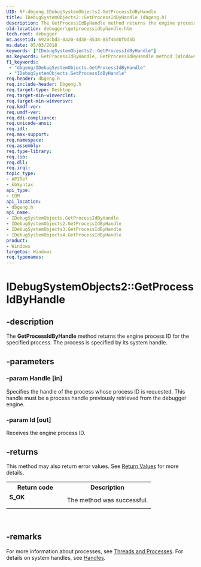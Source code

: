 ```yaml
---
UID: NF:dbgeng.IDebugSystemObjects2.GetProcessIdByHandle
title: IDebugSystemObjects2::GetProcessIdByHandle (dbgeng.h)
description: The GetProcessIdByHandle method returns the engine process ID for the specified process. The process is specified by its system handle.
old-location: debugger\getprocessidbyhandle.htm
tech.root: debugger
ms.assetid: 6920cbd3-0a20-4d38-8538-85f46d0f0d5b
ms.date: 05/03/2018
keywords: ["IDebugSystemObjects2::GetProcessIdByHandle"]
ms.keywords: GetProcessIdByHandle, GetProcessIdByHandle method [Windows Debugging], GetProcessIdByHandle method [Windows Debugging],IDebugSystemObjects interface, GetProcessIdByHandle method [Windows Debugging],IDebugSystemObjects2 interface, GetProcessIdByHandle method [Windows Debugging],IDebugSystemObjects3 interface, GetProcessIdByHandle method [Windows Debugging],IDebugSystemObjects4 interface, IDebugSystemObjects interface [Windows Debugging],GetProcessIdByHandle method, IDebugSystemObjects2 interface [Windows Debugging],GetProcessIdByHandle method, IDebugSystemObjects2.GetProcessIdByHandle, IDebugSystemObjects2::GetProcessIdByHandle, IDebugSystemObjects3 interface [Windows Debugging],GetProcessIdByHandle method, IDebugSystemObjects3::GetProcessIdByHandle, IDebugSystemObjects4 interface [Windows Debugging],GetProcessIdByHandle method, IDebugSystemObjects4::GetProcessIdByHandle, IDebugSystemObjects::GetProcessIdByHandle, IDebugSystemObjects_92e69c0f-a50c-498b-8352-74f0c28ea0d8.xml, dbgeng/IDebugSystemObjects2::GetProcessIdByHandle, dbgeng/IDebugSystemObjects3::GetProcessIdByHandle, dbgeng/IDebugSystemObjects4::GetProcessIdByHandle, dbgeng/IDebugSystemObjects::GetProcessIdByHandle, debugger.getprocessidbyhandle
f1_keywords:
 - "dbgeng/IDebugSystemObjects.GetProcessIdByHandle"
 - "IDebugSystemObjects.GetProcessIdByHandle"
req.header: dbgeng.h
req.include-header: Dbgeng.h
req.target-type: Desktop
req.target-min-winverclnt: 
req.target-min-winversvr: 
req.kmdf-ver: 
req.umdf-ver: 
req.ddi-compliance: 
req.unicode-ansi: 
req.idl: 
req.max-support: 
req.namespace: 
req.assembly: 
req.type-library: 
req.lib: 
req.dll: 
req.irql: 
topic_type:
- APIRef
- kbSyntax
api_type:
- COM
api_location:
- dbgeng.h
api_name:
- IDebugSystemObjects.GetProcessIdByHandle
- IDebugSystemObjects2.GetProcessIdByHandle
- IDebugSystemObjects3.GetProcessIdByHandle
- IDebugSystemObjects4.GetProcessIdByHandle
product:
- Windows
targetos: Windows
req.typenames: 
---
```


# IDebugSystemObjects2::GetProcessIdByHandle


## -description


The <b>GetProcessIdByHandle</b> method returns the engine process ID for the specified process.  The process is specified by its system handle.


## -parameters




### -param Handle [in]

Specifies the handle of the process whose process ID is requested.  This handle must be a process handle previously retrieved from the debugger engine.


### -param Id [out]

Receives the engine process ID.


## -returns



This method may also return error values.  See <a href="https://docs.microsoft.com/windows-hardware/drivers/debugger/hresult-values">Return Values</a> for more details.

<table>
<tr>
<th>Return code</th>
<th>Description</th>
</tr>
<tr>
<td width="40%">
<dl>
<dt><b>S_OK</b></dt>
</dl>
</td>
<td width="60%">
The method was successful.

</td>
</tr>
</table>
 




## -remarks



For more information about processes, see <a href="https://docs.microsoft.com/windows-hardware/drivers/debugger/threads-and-processes">Threads and Processes</a>.  For details on system handles, see <a href="https://docs.microsoft.com/windows-hardware/drivers/">Handles</a>.



